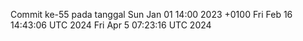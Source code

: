 Commit ke-55 pada tanggal Sun Jan 01 14:00 2023 +0100
Fri Feb 16 14:43:06 UTC 2024
Fri Apr  5 07:23:16 UTC 2024

